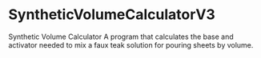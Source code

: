 # SyntheticVolumeCalculatorV3
Synthetic Volume Calculator
A program that calculates the base and activator needed to mix a faux teak solution for pouring sheets by volume.
